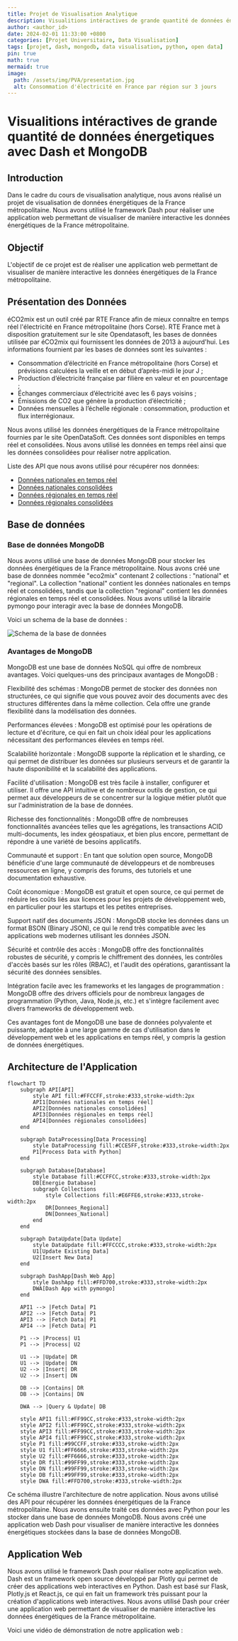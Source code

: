 ```yaml
---
title: Projet de Visualisation Analytique
description: Visualitions intéractives de grande quantité de données énergetiques.
author: <author_id>
date: 2024-02-01 11:33:00 +0800
categories: [Projet Universitaire, Data Visualisation]
tags: [projet, dash, mongodb, data visualisation, python, open data]
pin: true
math: true
mermaid: true
image:
  path: /assets/img/PVA/presentation.jpg
  alt: Consommation d'électricité en France par région sur 3 jours
---
```


# Visualitions intéractives de grande quantité de données énergetiques avec Dash et MongoDB

## Introduction

Dans le cadre du cours de visualisation analytique, nous avons réalisé un projet de visualisation de données énergétiques de la France métropolitaine. Nous avons utilisé le framework Dash pour réaliser une application web permettant de visualiser de manière interactive les données énergétiques de la France métropolitaine. 


## Objectif

L'objectif de ce projet est de réaliser une application web permettant de visualiser de manière interactive les données énergétiques de la France métropolitaine.

## Présentation des Données

éCO2mix est un outil créé par RTE France afin de mieux connaître en temps réel l'électricité en France métropolitaine (hors Corse). RTE France met à disposition gratuitement sur le site Opendatasoft, les bases de données utilisée par éCO2mix qui fournissent les données de 2013 à aujourd'hui. Les informations fournient par les bases de données sont les suivantes :

- Consommation d’électricité en France métropolitaine (hors Corse) et prévisions calculées la veille et en début d’après-midi le jour J ;
- Production d’électricité française par filière en valeur et en pourcentage ;
- Échanges commerciaux d’électricité avec les 6 pays voisins ;
- Émissions de CO2 que génère la production d’électricité ;
- Données mensuelles à l’échelle régionale : consommation, production et flux interrégionaux.

Nous avons utilisé les données énergétiques de la France métropolitaine fournies par le site OpenDataSoft. Ces données sont disponibles en temps réel et consolidées. Nous avons utilisé les données en temps réel ainsi que les données consolidées pour réaliser notre application.

 Liste des API que nous avons utilisé pour récupérer nos données:
- [Données nationales en temps réel](https://odre.opendatasoft.com/api/explore/v2.1/catalog/datasets/eco2mix-national-tr)
- [Données nationales consolidées](https://odre.opendatasoft.com/api/explore/v2.1/catalog/datasets/eco2mix-national-cons-def)
- [Données régionales en temps réel](https://odre.opendatasoft.com/api/explore/v2.1/catalog/datasets/eco2mix-regional-tr)
- [Données régionales consolidées](https://odre.opendatasoft.com/api/explore/v2.1/catalog/datasets/eco2mix-regional-cons-def)

## Base de données

### Base de données MongoDB

Nous avons utilisé une base de données MongoDB pour stocker les données énergétiques de la France métropolitaine. Nous avons créé une base de données nommée "eco2mix" contenant 2 collections : "national" et "regional". La collection "national" contient les données nationales en temps réel et consolidées, tandis que la collection "regional" contient les données régionales en temps réel et consolidées. Nous avons utilisé la librairie pymongo pour interagir avec la base de données MongoDB.

Voici un schema de la base de données :

![Schema de la base de données](/assets/img/PVA/BD_schema.jpg)

### Avantages de MongoDB

MongoDB est une base de données NoSQL qui offre de nombreux avantages. Voici quelques-uns des principaux avantages de MongoDB :

Flexibilité des schémas
: MongoDB permet de stocker des données non structurées, ce qui signifie que vous pouvez avoir des documents avec des structures différentes dans la même collection. Cela offre une grande flexibilité dans la modélisation des données.

Performances élevées
: MongoDB est optimisé pour les opérations de lecture et d'écriture, ce qui en fait un choix idéal pour les applications nécessitant des performances élevées en temps réel.

Scalabilité horizontale
: MongoDB supporte la réplication et le sharding, ce qui permet de distribuer les données sur plusieurs serveurs et de garantir la haute disponibilité et la scalabilité des applications.

Facilité d'utilisation
: MongoDB est très facile à installer, configurer et utiliser. Il offre une API intuitive et de nombreux outils de gestion, ce qui permet aux développeurs de se concentrer sur la logique métier plutôt que sur l'administration de la base de données.

Richesse des fonctionnalités
: MongoDB offre de nombreuses fonctionnalités avancées telles que les agrégations, les transactions ACID multi-documents, les index géospatiaux, et bien plus encore, permettant de répondre à une variété de besoins applicatifs.

Communauté et support
: En tant que solution open source, MongoDB bénéficie d'une large communauté de développeurs et de nombreuses ressources en ligne, y compris des forums, des tutoriels et une documentation exhaustive.

Coût économique
: MongoDB est gratuit et open source, ce qui permet de réduire les coûts liés aux licences pour les projets de développement web, en particulier pour les startups et les petites entreprises.

Support natif des documents JSON
: MongoDB stocke les données dans un format BSON (Binary JSON), ce qui le rend très compatible avec les applications web modernes utilisant les données JSON.

Sécurité et contrôle des accès
: MongoDB offre des fonctionnalités robustes de sécurité, y compris le chiffrement des données, les contrôles d'accès basés sur les rôles (RBAC), et l'audit des opérations, garantissant la sécurité des données sensibles.

Intégration facile avec les frameworks et les langages de programmation
: MongoDB offre des drivers officiels pour de nombreux langages de programmation (Python, Java, Node.js, etc.) et s'intègre facilement avec divers frameworks de développement web.

Ces avantages font de MongoDB une base de données polyvalente et puissante, adaptée à une large gamme de cas d'utilisation dans le développement web et les applications en temps réel, y compris la gestion de données énergétiques.


## Architecture de l'Application

```mermaid
flowchart TD
    subgraph API[API]
        style API fill:#FFCCFF,stroke:#333,stroke-width:2px
        API1[Données nationales en temps réel]
        API2[Données nationales consolidées]
        API3[Données régionales en temps réel]
        API4[Données régionales consolidées]
    end
    
    subgraph DataProcessing[Data Processing]
        style DataProcessing fill:#CCE5FF,stroke:#333,stroke-width:2px
        P1[Process Data with Python]
    end
    
    subgraph Database[Database]
        style Database fill:#CCFFCC,stroke:#333,stroke-width:2px
        DB[Energie Database]
        subgraph Collections
            style Collections fill:#E6FFE6,stroke:#333,stroke-width:2px
            DR[Donnees_Regional]
            DN[Donnees_National]
        end
    end

    subgraph DataUpdate[Data Update]
        style DataUpdate fill:#FFCCCC,stroke:#333,stroke-width:2px
        U1[Update Existing Data]
        U2[Insert New Data]
    end

    subgraph DashApp[Dash Web App]
        style DashApp fill:#FFD700,stroke:#333,stroke-width:2px
        DWA[Dash App with pymongo]
    end
    
    API1 --> |Fetch Data| P1
    API2 --> |Fetch Data| P1
    API3 --> |Fetch Data| P1
    API4 --> |Fetch Data| P1
    
    P1 --> |Process| U1
    P1 --> |Process| U2
    
    U1 --> |Update| DR
    U1 --> |Update| DN
    U2 --> |Insert| DR
    U2 --> |Insert| DN
    
    DB --> |Contains| DR
    DB --> |Contains| DN
    
    DWA --> |Query & Update| DB
    
    style API1 fill:#FF99CC,stroke:#333,stroke-width:2px
    style API2 fill:#FF99CC,stroke:#333,stroke-width:2px
    style API3 fill:#FF99CC,stroke:#333,stroke-width:2px
    style API4 fill:#FF99CC,stroke:#333,stroke-width:2px
    style P1 fill:#99CCFF,stroke:#333,stroke-width:2px
    style U1 fill:#FF6666,stroke:#333,stroke-width:2px
    style U2 fill:#FF6666,stroke:#333,stroke-width:2px
    style DR fill:#99FF99,stroke:#333,stroke-width:2px
    style DN fill:#99FF99,stroke:#333,stroke-width:2px
    style DB fill:#99FF99,stroke:#333,stroke-width:2px
    style DWA fill:#FFD700,stroke:#333,stroke-width:2px
```

Ce schéma illustre l'architecture de notre application. Nous avons utilisé des API pour récupérer les données énergétiques de la France métropolitaine. Nous avons ensuite traité ces données avec Python pour les stocker dans une base de données MongoDB. Nous avons créé une application web Dash pour visualiser de manière interactive les données énergétiques stockées dans la base de données MongoDB.

## Application Web

Nous avons utilisé le framework Dash pour réaliser notre application web. Dash est un framework open source développé par Plotly qui permet de créer des applications web interactives en Python. Dash est basé sur Flask, Plotly.js et React.js, ce qui en fait un framework très puissant pour la création d'applications web interactives. Nous avons utilisé Dash pour créer une application web permettant de visualiser de manière interactive les données énergétiques de la France métropolitaine.

Voici une vidéo de démonstration de notre application web :

